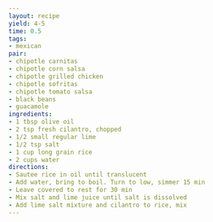 ```yaml
---
layout: recipe
yield: 4-5
time: 0.5
tags:
- mexican
pair:
- chipotle carnitas
- chipotle corn salsa
- chipotle grilled chicken
- chipotle sofritas
- chipotle tomato salsa
- black beans
- guacamole
ingredients:
- 1 tbsp olive oil
- 2 tsp fresh cilantro, chopped
- 1/2 small regular lime
- 1/2 tsp salt
- 1 cup long grain rice
- 2 cups water
directions:
- Sautee rice in oil until translucent
- Add water, bring to boil. Turn to low, simmer 15 min
- Leave covered to rest for 30 min
- Mix salt and lime juice until salt is dissolved
- Add lime salt mixture and cilantro to rice, mix
---
```


